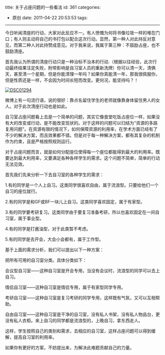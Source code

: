 title: 关于占座问题的一些看法
id: 361
categories:
  - 原创
date: 2011-04-22 20:53:53
tags:
---

今日听闻清座的行动，大家对此反应不一。有人愤慨为何将书像垃圾一样的堆在门口；有人则主动将自己的书打包以配合这次行动。显然，第一种人对此持反对意见，而第二种人对此持赞成意见。对于我来说，我属于第三种：不鼓励占座，也不鼓励清座。

首先我认为所谓的清座行动只是一种治标不治本的行动.（根据以往经验，此次行动最终结果注定失败，附带影响是自习室人员的重新洗牌）你可以清一天，清俩天，甚至清一个星期，但是你能清理一年吗？如果你真能清一年，那我很佩服你，但是性质还是一样，不会因为时间长短而改变。更何况，能坚持吗？！

[![](http://files.blogcn.com/wp06/M00/00/0E/wKgKDU2xeRAAAAAAAAGBGwXK4Wo918.jpg "DSC01294")](http://zhangmin.name/wp-content/uploads/2011/04/wKgKDU2xeQ8AAAAAAAMFcTuqSdc907.jpg)

微博上有一句流行语，说的很好：靠点名留住学生的老师就像靠身体留住男人的女人。对于此次清座行动也是如此。

自习室占座问题看上去是一个简单的问题，其实它像食堂吃饭占座位一样，如果没有大的改变或行动，是不能改变现状的。对于这样的问题可以归结为"资源的多路复用问题”。在资源有限的情况下，如何保障资源的利用率，在学术方面已经有了不少的解决方案，而且效果都不错。但是对于每一种解决方案，都有其复杂的机制作为约束，且是严格按照规则运行。

对于占座问题而言，就是如何分配座位使得每一个座位都能得到最大的利用率。既要达到最大利用率，又要满足各种各样学生的需求。这个问题不简单，简单的行动无法见效。

首先我们先来分析一下去自习室的各种学生的需求：

1.有的同学是一个人上自习。这类同学很喜欢自由，属于流浪型。只要给他们一个自习的座位就行。

2.有的同学是和GF或BF一块儿上自习。这类同学喜欢固定，属于有家型。

3.有的同学要考研复习。这类同学由于要复习准备考研，所以也喜欢固定在一间自习室，属于事业型。

4.有的同学是打酱油型，对于此类暂不考虑。

5.有的同学是去开会，大会小会都有，属于工作型。

基于上面的需求分析，我们可以提出以下一种方案：

把所有可用的自习室分类。具体分类如下：

会议型自习室——这种自习室是开会专用，当没有会议时，流浪型的同学可以去上自习。

情侣自习室——这种自习室是情侣专用，属于有家型同学专用。

考研自习室——这种自习室是复习考研的同学专用，这样既有气氛，又可以互相帮助。

自由自习室——这种自习室是干净的自习室，没有私人书架，没有私人物品台，更没有私人衣柜。来上自习的同学都是流浪型的，上晚自习，拿东西走人。

这样，学生按照自己的类别和需求，去相应的自习室，这样占座问题可以得到缓解，提高自习室的利用率。

如果你有更好的方案，不妨提出来，为解决此难题贡献自己的力量。